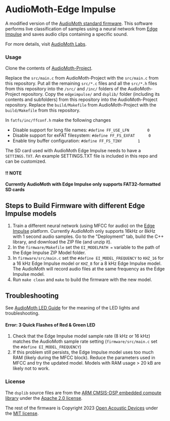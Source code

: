 # AudioMoth-Edge Impulse
A modified version of the [AudioMoth standard firmware](https://github.com/OpenAcousticDevices/AudioMoth-Project). This software performs live classification of samples using a neural network from [Edge Impulse](https://edgeimpulse.com/) and saves audio clips containing a specific sound.

For more details, visit [AudioMoth Labs](https://www.openacousticdevices.info/labs).

### Usage ###

Clone the contents of [AudioMoth-Project](https://github.com/OpenAcousticDevices/AudioMoth-Project).

Replace the ```src/main.c``` from AudioMoth-Project with the ```src/main.c``` from this repository. Put all the remaining ```src/*.c``` files and all the ```src/*.h``` files from this repository into the ```/src/``` and ```/inc/``` folders of the AudioMoth-Project repository. Copy the ```edgeimpulse/``` and ```dsplib/``` folder (including its contents and subfolders) from this repository into the AudioMoth-Project repository. Replace the `build/Makefile` from AudioMoth-Project with the `build/Makefile` from this repository. 

In `fatfs/inc/ffconf.h` make the following changes

- Disable support for long file names: ```#define FF_USE_LFN		0```
- Disable support for exFAT filesystem: ```#define FF_FS_EXFAT		0```
- Enable tiny buffer configuration: ```#define FF_FS_TINY		1```

The SD card used with AudioMoth Edge Impulse needs to have a `SETTINGS.TXT`. An example SETTINGS.TXT file is included in this repo and can be customized. 

#### !! NOTE ####
**Currently AudioMoth with Edge Impulse only supports FAT32-formatted SD cards**

## Steps to Build Firmware with different Edge Impulse models ##

1. Train a different neural network (using MFCC for audio) on the [Edge Impulse](https://edgeimpulse.com/) platform. Currently AudioMoth only supports 16kHz or 8kHz with 1 second audio samples. Go to the "Deployment" tab, build the C++ library, and download the ZIP file (and unzip it). 
2. In the `firmware/Makefile` set the `EI_MODELPATH =` variable to the path of the Edge Impulse ZIP Model folder.
3. In `firmware/src/main.c` set the `#define EI_MODEL_FREQUENCY` to `KHZ_16` for a 16 kHz Edge Impulse model or `KHZ_8` for a 8 kHz Edge Impulse model. The AudioMoth will record audio files at the same frequency as the Edge Impulse model.
4. Run `make clean` and `make` to build the firmware with the new model.

## Troubleshooting ## 

See [AudioMoth LED Guide](https://www.openacousticdevices.info/led-guide) for the meaning of the LED lights and troubleshooting. 

#### Error: 3 Quick Flashes of Red & Green LED ####

1. Check that the Edge Impulse model sample rate (8 kHz or 16 kHz) matches the AudioMoth sample rate setting (`firmware/src/main.c` set the `#define EI_MODEL_FREQUENCY`)
2. If this problem still persists, the Edge Impulse model uses too much RAM (likely during the MFCC block). Reduce the parameters used in MFCC and try the updated model. Models with RAM usage > 20 kB are likely not to work.

### License ###

The `dsplib` source files are from the [ARM CMSIS-DSP embedded compute library](https://github.com/ARM-software/CMSIS-DSP) under the [Apache 2.0 license](https://github.com/ARM-software/CMSIS-DSP/blob/main/LICENSE.txt). 

The rest of the firmware is Copyright 2023 [Open Acoustic Devices](http://www.openacousticdevices.info/) under the [MIT license](http://www.openacousticdevices.info/license).



